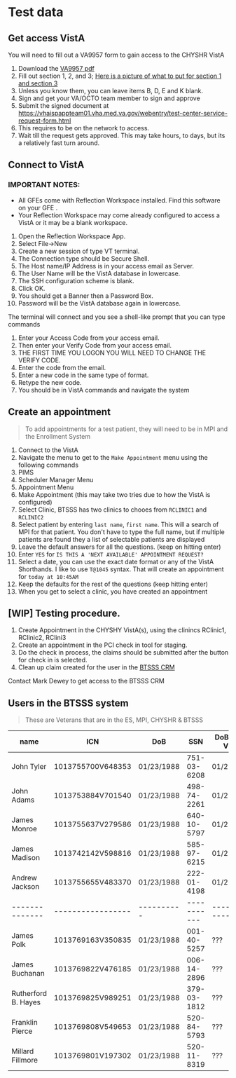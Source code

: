 # Test data

## Get access VistA

You will need to fill out a VA9957 form to gain access to the CHYSHR VistA

1. Download the [VA9957 pdf](https://dvagov.sharepoint.com/:b:/r/sites/OITEPMOETS/Shared%20Documents/VA9957.pdf)
1. Fill out section 1, 2, and 3; [Here is a picture of what to put for section 1 and section 3](./VA9957.section.1.and.3.PNG)
  1.  Unless you know them, you can leave items B, D, E and K blank.
1. Sign and get your VA/OCTO team member to sign and approve
1. Submit the signed document at https://vhaispappteam01.vha.med.va.gov/webentry/test-center-service-request-form.html
  1. This requires to be on the network to access. 
1. Wait till the request gets approved. This may take hours, to days, but its a relatively fast turn around. 

## Connect to VistA

### IMPORTANT NOTES: 

- All GFEs come with Reflection Workspace installed. Find this software on your GFE .  
- Your Reflection Workspace may come already configured to access a VistA or it may be a blank workspace.


1. Open the Reflection Workspace App.
1. Select File->New
1. Create a new session of type VT terminal.
1. The Connection type should be Secure Shell.
1. The Host name/IP Address is in your access email as Server.
1. The User Name will be the VistA database in lowercase.
1. The SSH configuration scheme is blank.
1. Click OK.
1. You should get a Banner then a Password Box.
1. Password will be the VistA database again in lowercase.

The terminal will connect and you see a shell-like prompt that you can type commands

1. Enter your Access Code from your access email.
1. Then enter your Verify Code from your access email.
1. THE FIRST TIME YOU LOGON YOU WILL NEED TO CHANGE THE VERIFY CODE.
1. Enter the code from the email.
1. Enter a new code in the same type of format.
1. Retype the new code.
1. You should be in VistA commands and navigate the system 

 

## Create an appointment 

> To add appointments for a test patient, they will need to be in MPI and the Enrollment System

1. Connect to the VistA
1. Navigate the menu to get to the `Make Appointment` menu using the following commands
  1. PIMS
  1. Scheduler Manager Menu
  1. Appointment Menu
  1. Make Appointment (this may take two tries due to how the VistA is configured)
1. Select Clinic, BTSSS has two clinics to chooes from `RCLINIC1` and `RCLINIC2`
1. Select patient by entering  `last name`, `first name`. This will a search of MPI for that patient. You don't have to type the full name, but if multiple patients are found they a list of selectable patients are displayed 
1. Leave the default answers for all the questions. (keep on hitting enter)
1. Enter `YES` for `IS THIS A 'NEXT AVAILABLE' APPOINTMENT REQUEST?`
1. Select a date, you can use the exact date format or any of the VistA Shorthands. I like to use `T@1045` syntax. That will create an appointment for `today at 10:45AM`
1. Keep the defaults for the rest of the questions (keep hitting enter)
1. When you get to select a clinic, you have created an appointment



## [WIP] Testing procedure. 

1. Create Appointment in the CHYSHY VistA(s), using the clinincs RClinic1, RClinic2, RClini3
1. Create an appointment in the PCI check in tool for staging. 
1. Do the check in process, the claims should be submitted after the button for check in is selected. 
1. Clean up claim created for the user in the [BTSSS CRM](https://dvagov-btsss-qa.crm9.dynamics.com/main.aspx?appid=410c62d5-3681-4423-9170-6801d95cacbe&forceUCI=1&newWindow=true&pagetype=entitylist&etn=contact&viewid=00000000-0000-0000-00aa-000010001004&viewType=1039)

Contact Mark Dewey to get access to the BTSSS CRM 

## Users in the BTSSS system 

> These are Veterans that are in the ES, MPI, CHYSHR & BTSSS 


| name           | ICN               | DoB        | SSN         | DoB In PCI VistA | Assigned to      |
| -------------- | ----------------- | ---------- | ----------- | ---------------- | ---------------- |
| John Tyler     | 1013755700V648353 | 01/23/1988 | 751-03-6208 | 01/23/1988       | Adrian           |
| John Adams     | 1013753884V701540 | 01/23/1988 | 498-74-2261 | 01/23/1989       | Brian            |
| James Monroe   | 1013755637V279586 | 01/23/1988 | 640-10-5797 | 01/23/1990       | Kanchana         |
| James Madison  | 1013742142V598816 | 01/23/1988 | 585-97-6215 | 01/23/1991       | Gaurav           |
| Andrew Jackson | 1013755655V483370 | 01/23/1988 | 222-01-4198 | 01/23/1992       | John             |
| -------------- | ----------------- | ---------- | ----------- | ---------------- |----------------  |
| James Polk          | 1013769163V350835 | 01/23/1988  | 001-40-5257 | ???        | Lori             |
| James Buchanan      | 1013769822V476185 | 01/23/1988  | 006-14-2896 | ???        | Shawn            |
| Rutherford B. Hayes | 1013769825V989251 | 01/23/1988  | 379-03-1812 | ???        | Ben, Zach        |
| Franklin Pierce     | 1013769808V549653 | 01/23/1988  | 520-84-5793 | ???        | Kelly, Christina |
| Millard Fillmore    | 1013769801V197302 | 01/23/1988  | 520-11-8319 | ???        | Ya-ching         |

